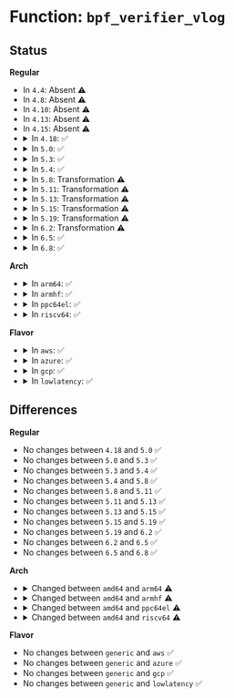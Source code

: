 # Function: <code>bpf_verifier_vlog</code>

## Status
<b>Regular</b>
<ul>
<li>
In <code>4.4</code>: Absent ⚠️
</li>
<li>
In <code>4.8</code>: Absent ⚠️
</li>
<li>
In <code>4.10</code>: Absent ⚠️
</li>
<li>
In <code>4.13</code>: Absent ⚠️
</li>
<li>
In <code>4.15</code>: Absent ⚠️
</li>
<li>
<details>
<summary>In <code>4.18</code>: ✅</summary>

```c
void bpf_verifier_vlog(struct bpf_verifier_log *log, const char *fmt, struct __va_list_tag *args);
```

**Collision:** Unique Global

**Inline:** No

**Transformation:** False

**Instances:**

```
In kernel/bpf/verifier.c (ffffffff811b78d0)
Location: kernel/bpf/verifier.c:196
Inline: False
Direct callers:
  - kernel/bpf/verifier.c:verbose
  - kernel/bpf/verifier.c:bpf_verifier_log_write
  - kernel/bpf/btf.c:btf_verifier_log_member
  - kernel/bpf/btf.c:__btf_verifier_log_type
  - kernel/bpf/btf.c:btf_verifier_log
  - kernel/bpf/btf.c:__btf_verifier_log
```
**Symbols:**

```
ffffffff811b78d0-ffffffff811b79bd: bpf_verifier_vlog (STB_GLOBAL)
```
</details>
</li>
<li>
<details>
<summary>In <code>5.0</code>: ✅</summary>

```c
void bpf_verifier_vlog(struct bpf_verifier_log *log, const char *fmt, struct __va_list_tag *args);
```

**Collision:** Unique Global

**Inline:** No

**Transformation:** False

**Instances:**

```
In kernel/bpf/verifier.c (ffffffff811c6ea0)
Location: kernel/bpf/verifier.c:241
Inline: False
Direct callers:
  - kernel/bpf/verifier.c:verbose_linfo
  - kernel/bpf/verifier.c:verbose
  - kernel/bpf/verifier.c:bpf_verifier_log_write
  - kernel/bpf/btf.c:btf_verifier_log_member
  - kernel/bpf/btf.c:__btf_verifier_log_type
  - kernel/bpf/btf.c:btf_verifier_log
  - kernel/bpf/btf.c:__btf_verifier_log
```
**Symbols:**

```
ffffffff811c6ea0-ffffffff811c6f8d: bpf_verifier_vlog (STB_GLOBAL)
```
</details>
</li>
<li>
<details>
<summary>In <code>5.3</code>: ✅</summary>

```c
void bpf_verifier_vlog(struct bpf_verifier_log *log, const char *fmt, struct __va_list_tag *args);
```

**Collision:** Unique Global

**Inline:** No

**Transformation:** False

**Instances:**

```
In kernel/bpf/verifier.c (ffffffff811d9140)
Location: kernel/bpf/verifier.c:233
Inline: False
Direct callers:
  - kernel/bpf/verifier.c:verbose_linfo
  - kernel/bpf/verifier.c:verbose
  - kernel/bpf/verifier.c:bpf_verifier_log_write
  - kernel/bpf/btf.c:btf_verifier_log_vsi
  - kernel/bpf/btf.c:btf_verifier_log_member
  - kernel/bpf/btf.c:__btf_verifier_log_type
  - kernel/bpf/btf.c:btf_verifier_log
  - kernel/bpf/btf.c:__btf_verifier_log
```
**Symbols:**

```
ffffffff811d9140-ffffffff811d922c: bpf_verifier_vlog (STB_GLOBAL)
```
</details>
</li>
<li>
<details>
<summary>In <code>5.4</code>: ✅</summary>

```c
void bpf_verifier_vlog(struct bpf_verifier_log *log, const char *fmt, struct __va_list_tag *args);
```

**Collision:** Unique Global

**Inline:** No

**Transformation:** False

**Instances:**

```
In kernel/bpf/verifier.c (ffffffff811e5830)
Location: kernel/bpf/verifier.c:233
Inline: False
Direct callers:
  - kernel/bpf/verifier.c:verbose_linfo
  - kernel/bpf/verifier.c:verbose
  - kernel/bpf/verifier.c:bpf_verifier_log_write
  - kernel/bpf/btf.c:btf_verifier_log_vsi
  - kernel/bpf/btf.c:btf_verifier_log_member
  - kernel/bpf/btf.c:__btf_verifier_log_type
  - kernel/bpf/btf.c:btf_verifier_log
  - kernel/bpf/btf.c:__btf_verifier_log
```
**Symbols:**

```
ffffffff811e5830-ffffffff811e5923: bpf_verifier_vlog (STB_GLOBAL)
```
</details>
</li>
<li>
<details>
<summary>In <code>5.8</code>: Transformation ⚠️</summary>

```c
void bpf_verifier_vlog(struct bpf_verifier_log *log, const char *fmt, struct __va_list_tag *args);
```

**Collision:** Unique Global

**Inline:** No

**Transformation:** True

**Instances:**

```
In kernel/bpf/verifier.c (0)
Location: kernel/bpf/verifier.c:268
Inline: False
Direct callers:
  - kernel/bpf/verifier.c:verbose_linfo
  - kernel/bpf/verifier.c:bpf_log
  - kernel/bpf/verifier.c:verbose
  - kernel/bpf/verifier.c:bpf_verifier_log_write
  - kernel/bpf/btf.c:btf_verifier_log_vsi
  - kernel/bpf/btf.c:btf_verifier_log_member
  - kernel/bpf/btf.c:__btf_verifier_log_type
  - kernel/bpf/btf.c:btf_verifier_log
  - kernel/bpf/btf.c:__btf_verifier_log
```
**Symbols:**

```
ffffffff812138e4-ffffffff812138f8: bpf_verifier_vlog.cold (STB_LOCAL)
ffffffff81205170-ffffffff8120526b: bpf_verifier_vlog (STB_GLOBAL)
```
</details>
</li>
<li>
<details>
<summary>In <code>5.11</code>: Transformation ⚠️</summary>

```c
void bpf_verifier_vlog(struct bpf_verifier_log *log, const char *fmt, struct __va_list_tag *args);
```

**Collision:** Unique Global

**Inline:** No

**Transformation:** True

**Instances:**

```
In kernel/bpf/verifier.c (0)
Location: kernel/bpf/verifier.c:272
Inline: False
Direct callers:
  - kernel/bpf/verifier.c:verbose_linfo
  - kernel/bpf/verifier.c:bpf_log
  - kernel/bpf/verifier.c:verbose
  - kernel/bpf/verifier.c:bpf_verifier_log_write
  - kernel/bpf/btf.c:btf_verifier_log_vsi
  - kernel/bpf/btf.c:btf_verifier_log_member
  - kernel/bpf/btf.c:__btf_verifier_log_type
  - kernel/bpf/btf.c:btf_verifier_log
  - kernel/bpf/btf.c:__btf_verifier_log
```
**Symbols:**

```
ffffffff81be6536-ffffffff81be654a: bpf_verifier_vlog.cold (STB_LOCAL)
ffffffff812052c0-ffffffff812053bb: bpf_verifier_vlog (STB_GLOBAL)
```
</details>
</li>
<li>
<details>
<summary>In <code>5.13</code>: Transformation ⚠️</summary>

```c
void bpf_verifier_vlog(struct bpf_verifier_log *log, const char *fmt, struct __va_list_tag *args);
```

**Collision:** Unique Global

**Inline:** No

**Transformation:** True

**Instances:**

```
In kernel/bpf/verifier.c (0)
Location: kernel/bpf/verifier.c:291
Inline: False
Direct callers:
  - kernel/bpf/verifier.c:verbose_linfo
  - kernel/bpf/verifier.c:bpf_log
  - kernel/bpf/verifier.c:verbose
  - kernel/bpf/verifier.c:bpf_verifier_log_write
  - kernel/bpf/btf.c:btf_verifier_log_vsi
  - kernel/bpf/btf.c:btf_verifier_log_member
  - kernel/bpf/btf.c:__btf_verifier_log_type
  - kernel/bpf/btf.c:btf_verifier_log
  - kernel/bpf/btf.c:__btf_verifier_log
```
**Symbols:**

```
ffffffff81bd821e-ffffffff81bd8232: bpf_verifier_vlog.cold (STB_LOCAL)
ffffffff81205c50-ffffffff81205d4b: bpf_verifier_vlog (STB_GLOBAL)
```
</details>
</li>
<li>
<details>
<summary>In <code>5.15</code>: Transformation ⚠️</summary>

```c
void bpf_verifier_vlog(struct bpf_verifier_log *log, const char *fmt, struct __va_list_tag *args);
```

**Collision:** Unique Global

**Inline:** No

**Transformation:** True

**Instances:**

```
In kernel/bpf/verifier.c (0)
Location: kernel/bpf/verifier.c:292
Inline: False
Direct callers:
  - kernel/bpf/verifier.c:verbose_linfo
  - kernel/bpf/verifier.c:bpf_log
  - kernel/bpf/verifier.c:verbose
  - kernel/bpf/verifier.c:bpf_verifier_log_write
  - kernel/bpf/btf.c:btf_verifier_log_vsi
  - kernel/bpf/btf.c:btf_verifier_log_member
  - kernel/bpf/btf.c:__btf_verifier_log_type
  - kernel/bpf/btf.c:btf_verifier_log
  - kernel/bpf/btf.c:__btf_verifier_log
```
**Symbols:**

```
ffffffff81cb7d3e-ffffffff81cb7d6d: bpf_verifier_vlog.cold (STB_LOCAL)
ffffffff81238a50-ffffffff81238b7a: bpf_verifier_vlog (STB_GLOBAL)
```
</details>
</li>
<li>
<details>
<summary>In <code>5.19</code>: Transformation ⚠️</summary>

```c
void bpf_verifier_vlog(struct bpf_verifier_log *log, const char *fmt, struct __va_list_tag *args);
```

**Collision:** Unique Global

**Inline:** No

**Transformation:** True

**Instances:**

```
In kernel/bpf/verifier.c (0)
Location: kernel/bpf/verifier.c:293
Inline: False
Direct callers:
  - kernel/bpf/verifier.c:verbose_linfo
  - kernel/bpf/verifier.c:bpf_log
  - kernel/bpf/verifier.c:verbose
  - kernel/bpf/verifier.c:bpf_verifier_log_write
  - kernel/bpf/btf.c:btf_verifier_log_vsi
  - kernel/bpf/btf.c:btf_verifier_log_member
  - kernel/bpf/btf.c:__btf_verifier_log_type
  - kernel/bpf/btf.c:btf_verifier_log
  - kernel/bpf/btf.c:__btf_verifier_log
```
**Symbols:**

```
ffffffff81e68eca-ffffffff81e68f03: bpf_verifier_vlog.cold (STB_LOCAL)
ffffffff8127cea0-ffffffff8127d06f: bpf_verifier_vlog (STB_GLOBAL)
```
</details>
</li>
<li>
<details>
<summary>In <code>6.2</code>: Transformation ⚠️</summary>

```c
void bpf_verifier_vlog(struct bpf_verifier_log *log, const char *fmt, struct __va_list_tag *args);
```

**Collision:** Unique Global

**Inline:** No

**Transformation:** True

**Instances:**

```
In kernel/bpf/verifier.c (0)
Location: kernel/bpf/verifier.c:294
Inline: False
Direct callers:
  - kernel/bpf/verifier.c:verbose_linfo
  - kernel/bpf/verifier.c:bpf_log
  - kernel/bpf/verifier.c:verbose
  - kernel/bpf/verifier.c:bpf_verifier_log_write
  - kernel/bpf/btf.c:btf_verifier_log_vsi
  - kernel/bpf/btf.c:btf_verifier_log_member
  - kernel/bpf/btf.c:__btf_verifier_log_type
  - kernel/bpf/btf.c:btf_verifier_log
  - kernel/bpf/btf.c:__btf_verifier_log
```
**Symbols:**

```
ffffffff8205fc41-ffffffff8205fc56: bpf_verifier_vlog.cold (STB_LOCAL)
ffffffff812d3c80-ffffffff812d3e8c: bpf_verifier_vlog (STB_GLOBAL)
```
</details>
</li>
<li>
<details>
<summary>In <code>6.5</code>: ✅</summary>

```c
void bpf_verifier_vlog(struct bpf_verifier_log *log, const char *fmt, struct __va_list_tag *args);
```

**Collision:** Unique Global

**Inline:** No

**Transformation:** False

**Instances:**

```
In kernel/bpf/log.c (ffffffff813223e0)
Location: kernel/bpf/log.c:57
Inline: False
Direct callers:
  - kernel/bpf/verifier.c:verbose_linfo
  - kernel/bpf/verifier.c:verbose
  - kernel/bpf/log.c:bpf_log
  - kernel/bpf/log.c:bpf_verifier_log_write
  - kernel/bpf/btf.c:btf_verifier_log_vsi
  - kernel/bpf/btf.c:btf_verifier_log_member
  - kernel/bpf/btf.c:__btf_verifier_log_type
  - kernel/bpf/btf.c:btf_verifier_log
  - kernel/bpf/btf.c:__btf_verifier_log
```
**Symbols:**

```
ffffffff813223e0-ffffffff81322718: bpf_verifier_vlog (STB_GLOBAL)
```
</details>
</li>
<li>
<details>
<summary>In <code>6.8</code>: ✅</summary>

```c
void bpf_verifier_vlog(struct bpf_verifier_log *log, const char *fmt, struct __va_list_tag *args);
```

**Collision:** Unique Global

**Inline:** No

**Transformation:** False

**Instances:**

```
In kernel/bpf/log.c (ffffffff81344db0)
Location: kernel/bpf/log.c:59
Inline: False
Direct callers:
  - kernel/bpf/verifier.c:verbose
  - kernel/bpf/log.c:verbose_linfo
  - kernel/bpf/log.c:bpf_log
  - kernel/bpf/log.c:bpf_verifier_log_write
  - kernel/bpf/btf.c:btf_verifier_log_vsi
  - kernel/bpf/btf.c:btf_verifier_log_member
  - kernel/bpf/btf.c:__btf_verifier_log_type
  - kernel/bpf/btf.c:btf_verifier_log
  - kernel/bpf/btf.c:__btf_verifier_log
```
**Symbols:**

```
ffffffff81344db0-ffffffff813450e8: bpf_verifier_vlog (STB_GLOBAL)
```
</details>
</li>
</ul>
<b>Arch</b>
<ul>
<li>
<details>
<summary>In <code>arm64</code>: ✅</summary>

```c
void bpf_verifier_vlog(struct bpf_verifier_log *log, const char *fmt, va_list args);
```

**Collision:** Unique Global

**Inline:** No

**Transformation:** False

**Instances:**

```
In kernel/bpf/verifier.c (ffff8000102689c8)
Location: kernel/bpf/verifier.c:233
Inline: False
Direct callers:
  - kernel/bpf/verifier.c:verbose_linfo
  - kernel/bpf/verifier.c:verbose
  - kernel/bpf/verifier.c:bpf_verifier_log_write
  - kernel/bpf/btf.c:btf_verifier_log_vsi
  - kernel/bpf/btf.c:btf_verifier_log_member
  - kernel/bpf/btf.c:__btf_verifier_log_type
  - kernel/bpf/btf.c:btf_verifier_log
  - kernel/bpf/btf.c:__btf_verifier_log
```
**Symbols:**

```
ffff8000102689c8-ffff800010268c24: bpf_verifier_vlog (STB_GLOBAL)
```
</details>
</li>
<li>
<details>
<summary>In <code>armhf</code>: ✅</summary>

```c
void bpf_verifier_vlog(struct bpf_verifier_log *log, const char *fmt, va_list args);
```

**Collision:** Unique Global

**Inline:** No

**Transformation:** False

**Instances:**

```
In kernel/bpf/verifier.c (c049ae20)
Location: kernel/bpf/verifier.c:233
Inline: False
Direct callers:
  - kernel/bpf/verifier.c:verbose_linfo
  - kernel/bpf/verifier.c:verbose
  - kernel/bpf/verifier.c:bpf_verifier_log_write
  - kernel/bpf/btf.c:btf_verifier_log_vsi
  - kernel/bpf/btf.c:btf_verifier_log_member
  - kernel/bpf/btf.c:__btf_verifier_log_type
  - kernel/bpf/btf.c:btf_verifier_log
  - kernel/bpf/btf.c:__btf_verifier_log
```
**Symbols:**

```
c049ae20-c049af90: bpf_verifier_vlog (STB_GLOBAL)
```
</details>
</li>
<li>
<details>
<summary>In <code>ppc64el</code>: ✅</summary>

```c
void bpf_verifier_vlog(struct bpf_verifier_log *log, const char *fmt, va_list args);
```

**Collision:** Unique Global

**Inline:** No

**Transformation:** False

**Instances:**

```
In kernel/bpf/verifier.c (c00000000030e750)
Location: kernel/bpf/verifier.c:233
Inline: False
Direct callers:
  - kernel/bpf/verifier.c:verbose_linfo
  - kernel/bpf/verifier.c:verbose
  - kernel/bpf/verifier.c:bpf_verifier_log_write
  - kernel/bpf/btf.c:btf_verifier_log_vsi
  - kernel/bpf/btf.c:btf_verifier_log_member
  - kernel/bpf/btf.c:__btf_verifier_log_type
  - kernel/bpf/btf.c:btf_verifier_log
  - kernel/bpf/btf.c:__btf_verifier_log
```
**Symbols:**

```
c00000000030e750-c00000000030e8c4: bpf_verifier_vlog (STB_GLOBAL)
```
</details>
</li>
<li>
<details>
<summary>In <code>riscv64</code>: ✅</summary>

```c
void bpf_verifier_vlog(struct bpf_verifier_log *log, const char *fmt, va_list args);
```

**Collision:** Unique Global

**Inline:** No

**Transformation:** False

**Instances:**

```
In kernel/bpf/verifier.c (ffffffe0001a3b74)
Location: kernel/bpf/verifier.c:233
Inline: False
Direct callers:
  - kernel/bpf/verifier.c:verbose_linfo
  - kernel/bpf/verifier.c:verbose
  - kernel/bpf/verifier.c:bpf_verifier_log_write
  - kernel/bpf/btf.c:btf_verifier_log_vsi
  - kernel/bpf/btf.c:btf_verifier_log_member
  - kernel/bpf/btf.c:__btf_verifier_log_type
  - kernel/bpf/btf.c:btf_verifier_log
  - kernel/bpf/btf.c:__btf_verifier_log
```
**Symbols:**

```
ffffffe0001a3b74-ffffffe0001a3c68: bpf_verifier_vlog (STB_GLOBAL)
```
</details>
</li>
</ul>
<b>Flavor</b>
<ul>
<li>
<details>
<summary>In <code>aws</code>: ✅</summary>

```c
void bpf_verifier_vlog(struct bpf_verifier_log *log, const char *fmt, struct __va_list_tag *args);
```

**Collision:** Unique Global

**Inline:** No

**Transformation:** False

**Instances:**

```
In kernel/bpf/verifier.c (ffffffff811dde50)
Location: kernel/bpf/verifier.c:233
Inline: False
Direct callers:
  - kernel/bpf/verifier.c:verbose_linfo
  - kernel/bpf/verifier.c:verbose
  - kernel/bpf/verifier.c:bpf_verifier_log_write
  - kernel/bpf/btf.c:btf_verifier_log_vsi
  - kernel/bpf/btf.c:btf_verifier_log_member
  - kernel/bpf/btf.c:__btf_verifier_log_type
  - kernel/bpf/btf.c:btf_verifier_log
  - kernel/bpf/btf.c:__btf_verifier_log
```
**Symbols:**

```
ffffffff811dde50-ffffffff811ddf43: bpf_verifier_vlog (STB_GLOBAL)
```
</details>
</li>
<li>
<details>
<summary>In <code>azure</code>: ✅</summary>

```c
void bpf_verifier_vlog(struct bpf_verifier_log *log, const char *fmt, struct __va_list_tag *args);
```

**Collision:** Unique Global

**Inline:** No

**Transformation:** False

**Instances:**

```
In kernel/bpf/verifier.c (ffffffff811d0c10)
Location: kernel/bpf/verifier.c:233
Inline: False
Direct callers:
  - kernel/bpf/verifier.c:verbose_linfo
  - kernel/bpf/verifier.c:verbose
  - kernel/bpf/verifier.c:bpf_verifier_log_write
  - kernel/bpf/btf.c:btf_verifier_log_vsi
  - kernel/bpf/btf.c:btf_verifier_log_member
  - kernel/bpf/btf.c:__btf_verifier_log_type
  - kernel/bpf/btf.c:btf_verifier_log
  - kernel/bpf/btf.c:__btf_verifier_log
```
**Symbols:**

```
ffffffff811d0c10-ffffffff811d0d03: bpf_verifier_vlog (STB_GLOBAL)
```
</details>
</li>
<li>
<details>
<summary>In <code>gcp</code>: ✅</summary>

```c
void bpf_verifier_vlog(struct bpf_verifier_log *log, const char *fmt, struct __va_list_tag *args);
```

**Collision:** Unique Global

**Inline:** No

**Transformation:** False

**Instances:**

```
In kernel/bpf/verifier.c (ffffffff811dbc20)
Location: kernel/bpf/verifier.c:233
Inline: False
Direct callers:
  - kernel/bpf/verifier.c:verbose_linfo
  - kernel/bpf/verifier.c:verbose
  - kernel/bpf/verifier.c:bpf_verifier_log_write
  - kernel/bpf/btf.c:btf_verifier_log_vsi
  - kernel/bpf/btf.c:btf_verifier_log_member
  - kernel/bpf/btf.c:__btf_verifier_log_type
  - kernel/bpf/btf.c:btf_verifier_log
  - kernel/bpf/btf.c:__btf_verifier_log
```
**Symbols:**

```
ffffffff811dbc20-ffffffff811dbd13: bpf_verifier_vlog (STB_GLOBAL)
```
</details>
</li>
<li>
<details>
<summary>In <code>lowlatency</code>: ✅</summary>

```c
void bpf_verifier_vlog(struct bpf_verifier_log *log, const char *fmt, struct __va_list_tag *args);
```

**Collision:** Unique Global

**Inline:** No

**Transformation:** False

**Instances:**

```
In kernel/bpf/verifier.c (ffffffff811ea030)
Location: kernel/bpf/verifier.c:233
Inline: False
Direct callers:
  - kernel/bpf/verifier.c:verbose_linfo
  - kernel/bpf/verifier.c:verbose
  - kernel/bpf/verifier.c:bpf_verifier_log_write
  - kernel/bpf/btf.c:btf_verifier_log_vsi
  - kernel/bpf/btf.c:btf_verifier_log_member
  - kernel/bpf/btf.c:__btf_verifier_log_type
  - kernel/bpf/btf.c:btf_verifier_log
  - kernel/bpf/btf.c:__btf_verifier_log
```
**Symbols:**

```
ffffffff811ea030-ffffffff811ea123: bpf_verifier_vlog (STB_GLOBAL)
```
</details>
</li>
</ul>

## Differences
<b>Regular</b>
<ul>
<li>
No changes between <code>4.18</code> and <code>5.0</code> ✅
</li>
<li>
No changes between <code>5.0</code> and <code>5.3</code> ✅
</li>
<li>
No changes between <code>5.3</code> and <code>5.4</code> ✅
</li>
<li>
No changes between <code>5.4</code> and <code>5.8</code> ✅
</li>
<li>
No changes between <code>5.8</code> and <code>5.11</code> ✅
</li>
<li>
No changes between <code>5.11</code> and <code>5.13</code> ✅
</li>
<li>
No changes between <code>5.13</code> and <code>5.15</code> ✅
</li>
<li>
No changes between <code>5.15</code> and <code>5.19</code> ✅
</li>
<li>
No changes between <code>5.19</code> and <code>6.2</code> ✅
</li>
<li>
No changes between <code>6.2</code> and <code>6.5</code> ✅
</li>
<li>
No changes between <code>6.5</code> and <code>6.8</code> ✅
</li>
</ul>
<b>Arch</b>
<ul>
<li>
<details>
<summary>Changed between <code>amd64</code> and <code>arm64</code> ⚠️</summary>
<ul>
<li>
<b>Param type changed. </b>
<code>struct __va_list_tag *args</code> ➡️ <code>va_list args</code>
</li>
</ul>
</details>
</li>
<li>
<details>
<summary>Changed between <code>amd64</code> and <code>armhf</code> ⚠️</summary>
<ul>
<li>
<b>Param type changed. </b>
<code>struct __va_list_tag *args</code> ➡️ <code>va_list args</code>
</li>
</ul>
</details>
</li>
<li>
<details>
<summary>Changed between <code>amd64</code> and <code>ppc64el</code> ⚠️</summary>
<ul>
<li>
<b>Param type changed. </b>
<code>struct __va_list_tag *args</code> ➡️ <code>va_list args</code>
</li>
</ul>
</details>
</li>
<li>
<details>
<summary>Changed between <code>amd64</code> and <code>riscv64</code> ⚠️</summary>
<ul>
<li>
<b>Param type changed. </b>
<code>struct __va_list_tag *args</code> ➡️ <code>va_list args</code>
</li>
</ul>
</details>
</li>
</ul>
<b>Flavor</b>
<ul>
<li>
No changes between <code>generic</code> and <code>aws</code> ✅
</li>
<li>
No changes between <code>generic</code> and <code>azure</code> ✅
</li>
<li>
No changes between <code>generic</code> and <code>gcp</code> ✅
</li>
<li>
No changes between <code>generic</code> and <code>lowlatency</code> ✅
</li>
</ul>
